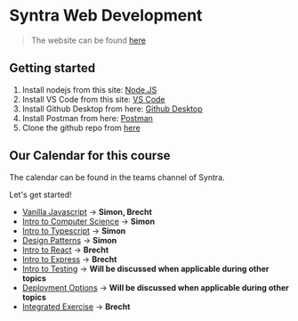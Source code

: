 # Syntra Web Development

> The website can be found [here](https://temmermans.github.io/syntra-web-development-intro/#/)

## Getting started

1. Install nodejs from this site: [Node.JS](https://nodejs.org/en/)
2. Install VS Code from this site: [VS Code](https://code.visualstudio.com/download)
3. Install Github Desktop from here: [Github Desktop](https://desktop.github.com/)
4. Install Postman from here: [Postman](https://www.postman.com/downloads/)
5. Clone the github repo from [here](https://github.com/Temmermans/syntra-web-development-intro)

## Our Calendar for this course

The calendar can be found in the teams channel of Syntra.

Let's get started!

- [Vanilla Javascript](/vanilla-javascript/README) -> __Simon, Brecht__
- [Intro to Computer Science](/intro-to-computer-science/README) -> __Simon__
- [Intro to Typescript](/intro-to-typescript/README) -> __Simon__
- [Design Patterns](/design-patterns/README) -> __Simon__
- [Intro to React](/intro-to-react/README) -> __Brecht__
- [Intro to Express](/intro-to-express/README) -> __Brecht__
- [Intro to Testing](/intro-to-testing/README) -> __Will be discussed when applicable during other topics__
- [Deployment Options](/deployment-options/README) -> __Will be discussed when applicable during other topics__
- [Integrated Exercise](/integrated-exercise/README) -> __Brecht__
